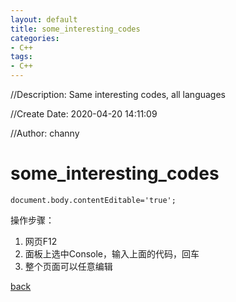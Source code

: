 ```yaml
---
layout: default
title: some_interesting_codes
categories:
- C++
tags:
- C++
---
```

//Description: Same interesting codes, all languages

//Create Date: 2020-04-20 14:11:09

//Author: channy

# some_interesting_codes

```
document.body.contentEditable='true';
```

操作步骤：

1. 网页F12
2. 面板上选中Console，输入上面的代码，回车
3. 整个页面可以任意编辑

[back](/)

